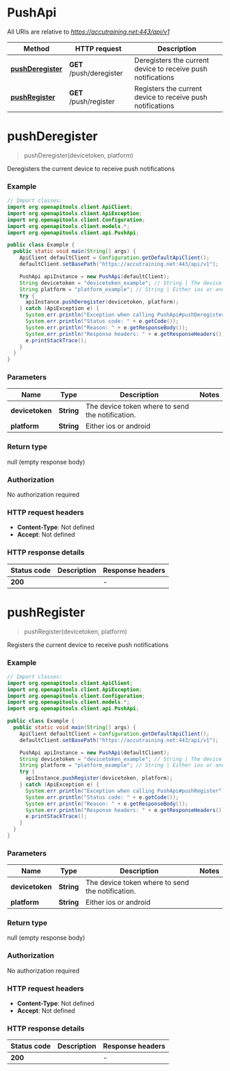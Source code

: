 # PushApi

All URIs are relative to *https://accutraining.net:443/api/v1*

Method | HTTP request | Description
------------- | ------------- | -------------
[**pushDeregister**](PushApi.md#pushDeregister) | **GET** /push/deregister | Deregisters the current device to receive push notifications
[**pushRegister**](PushApi.md#pushRegister) | **GET** /push/register | Registers the current device to receive push notifications


<a name="pushDeregister"></a>
# **pushDeregister**
> pushDeregister(devicetoken, platform)

Deregisters the current device to receive push notifications

### Example
```java
// Import classes:
import org.openapitools.client.ApiClient;
import org.openapitools.client.ApiException;
import org.openapitools.client.Configuration;
import org.openapitools.client.models.*;
import org.openapitools.client.api.PushApi;

public class Example {
  public static void main(String[] args) {
    ApiClient defaultClient = Configuration.getDefaultApiClient();
    defaultClient.setBasePath("https://accutraining.net:443/api/v1");

    PushApi apiInstance = new PushApi(defaultClient);
    String devicetoken = "devicetoken_example"; // String | The device token where to send the notification.
    String platform = "platform_example"; // String | Either ios or android
    try {
      apiInstance.pushDeregister(devicetoken, platform);
    } catch (ApiException e) {
      System.err.println("Exception when calling PushApi#pushDeregister");
      System.err.println("Status code: " + e.getCode());
      System.err.println("Reason: " + e.getResponseBody());
      System.err.println("Response headers: " + e.getResponseHeaders());
      e.printStackTrace();
    }
  }
}
```

### Parameters

Name | Type | Description  | Notes
------------- | ------------- | ------------- | -------------
 **devicetoken** | **String**| The device token where to send the notification. |
 **platform** | **String**| Either ios or android |

### Return type

null (empty response body)

### Authorization

No authorization required

### HTTP request headers

 - **Content-Type**: Not defined
 - **Accept**: Not defined

### HTTP response details
| Status code | Description | Response headers |
|-------------|-------------|------------------|
**200** |  |  -  |

<a name="pushRegister"></a>
# **pushRegister**
> pushRegister(devicetoken, platform)

Registers the current device to receive push notifications

### Example
```java
// Import classes:
import org.openapitools.client.ApiClient;
import org.openapitools.client.ApiException;
import org.openapitools.client.Configuration;
import org.openapitools.client.models.*;
import org.openapitools.client.api.PushApi;

public class Example {
  public static void main(String[] args) {
    ApiClient defaultClient = Configuration.getDefaultApiClient();
    defaultClient.setBasePath("https://accutraining.net:443/api/v1");

    PushApi apiInstance = new PushApi(defaultClient);
    String devicetoken = "devicetoken_example"; // String | The device token where to send the notification.
    String platform = "platform_example"; // String | Either ios or android
    try {
      apiInstance.pushRegister(devicetoken, platform);
    } catch (ApiException e) {
      System.err.println("Exception when calling PushApi#pushRegister");
      System.err.println("Status code: " + e.getCode());
      System.err.println("Reason: " + e.getResponseBody());
      System.err.println("Response headers: " + e.getResponseHeaders());
      e.printStackTrace();
    }
  }
}
```

### Parameters

Name | Type | Description  | Notes
------------- | ------------- | ------------- | -------------
 **devicetoken** | **String**| The device token where to send the notification. |
 **platform** | **String**| Either ios or android |

### Return type

null (empty response body)

### Authorization

No authorization required

### HTTP request headers

 - **Content-Type**: Not defined
 - **Accept**: Not defined

### HTTP response details
| Status code | Description | Response headers |
|-------------|-------------|------------------|
**200** |  |  -  |

